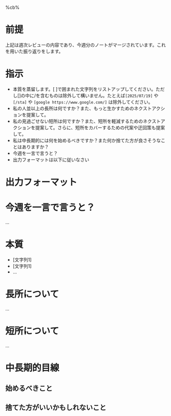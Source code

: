 %cb%

# 前提
上記は週次レビューの内容であり、今週分のノートがマージされています。これを用いた振り返りをします。

# 指示
- 本質を蒸留します。[ ]で囲まれた文字列をリストアップしてください。ただし[]の中に/を含むものは除外して構いません。たとえば`[2025/07/19]` や `[/sta]` や `[google https://www.google.com/]` は除外してください。 
- 私の人並以上の長所は何ですか？また、もっと生かすためのネクストアクションを提案して。
- 私の見過ごせない短所は何ですか？また、短所を軽減するためのネクストアクションを提案して。さらに、短所をカバーするための代案や迂回策も提案して。
- 私は中長期的には何を始めるべきですか？また何か捨てた方が良さそうなことはありますか？
- 今週を一言で言うと？
- 出力フォーマットは以下に従いなさい

# 出力フォーマット

# 今週を一言で言うと？
...

# 本質
- [文字列1]
- [文字列1]
- ...

# 長所について
...

# 短所について
...

# 中長期的目線

## 始めるべきこと

## 捨てた方がいいかもしれないこと
